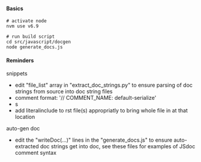 #### Basics

```
# activate node
nvm use v6.9

# run build script
cd src/javascript/docgen
node generate_docs.js
```

#### Reminders

snippets
* edit "file_list" array in "extract_doc_strings.py" to ensure parsing of doc strings from source into doc string files
* comment format: '// COMMENT_NAME: default-serialize'
* s
* add literalinclude to rst file(s) appropriatly to bring whole file in at that location

auto-gen doc
* edit the "writeDoc(...)" lines in the "generate_docs.js" to ensure auto-extracted doc strings get into doc, see these files for examples of JSdoc comment syntax

